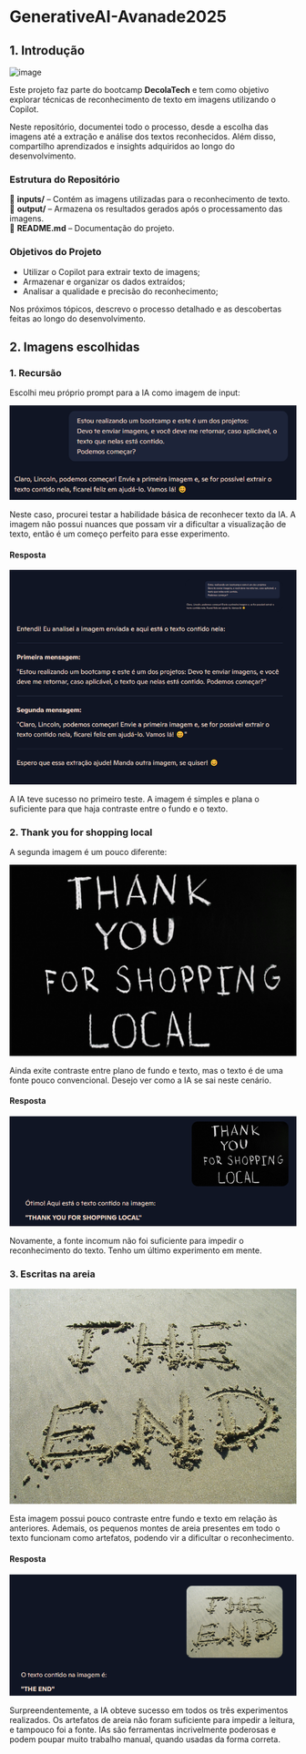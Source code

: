 # GenerativeAI-Avanade2025

## 1. Introdução
![image](https://github.com/user-attachments/assets/7dd0d9b4-2c3b-4a7b-8c3f-db240c084e67)

Este projeto faz parte do bootcamp **DecolaTech** e tem como objetivo explorar técnicas de reconhecimento de texto em imagens utilizando o Copilot.

Neste repositório, documentei todo o processo, desde a escolha das imagens até a extração e análise dos textos reconhecidos. Além disso, compartilho aprendizados e insights adquiridos ao longo do desenvolvimento.

### Estrutura do Repositório

📂 **inputs/** – Contém as imagens utilizadas para o reconhecimento de texto.  
📂 **output/** – Armazena os resultados gerados após o processamento das imagens.  
📄 **README.md** – Documentação do projeto.

### Objetivos do Projeto

- Utilizar o Copilot para extrair texto de imagens;
- Armazenar e organizar os dados extraídos;
- Analisar a qualidade e precisão do reconhecimento;

Nos próximos tópicos, descrevo o processo detalhado e as descobertas feitas ao longo do desenvolvimento.

## 2. Imagens escolhidas

### 1. Recursão

Escolhi meu próprio prompt para a IA como imagem de input:

![Imagem 01](inputs/Imagem01.png)

Neste caso, procurei testar a habilidade básica de reconhecer texto da IA. A imagem não possui nuances que possam vir a dificultar a visualização de texto, então é um começo perfeito para esse experimento.

#### Resposta

![Resposta da Primeira imagem](outputs/Imagem01.png)

A IA teve sucesso no primeiro teste. A imagem é simples e plana o suficiente para que haja contraste entre o fundo e o texto.

### 2. Thank you for shopping local

A segunda imagem é um pouco diferente:

![Imagem 02](inputs/Imagem02.jpeg)

Ainda exite contraste entre plano de fundo e texto, mas o texto é de uma fonte pouco convencional. Desejo ver como a IA se sai neste cenário.

#### Resposta

![Imagem 02 Resposta](outputs/Imagem02.png)

Novamente, a fonte incomum não foi suficiente para impedir o reconhecimento do texto. Tenho um último experimento em mente.

### 3. Escritas na areia

![Imagem 03](inputs/Imagem03.jpg)

Esta imagem possui pouco contraste entre fundo e texto em relação às anteriores. Ademais, os pequenos montes de areia presentes em todo o texto funcionam como artefatos, podendo vir a dificultar o reconhecimento.

#### Resposta

![Imagem 03 Resposta](outputs/Imagem03.png)

Surpreendentemente, a IA obteve sucesso em todos os três experimentos realizados. Os artefatos de areia não foram suficiente para impedir a leitura, e tampouco foi a fonte. IAs são ferramentas incrivelmente poderosas e podem poupar muito trabalho manual, quando usadas da forma correta.